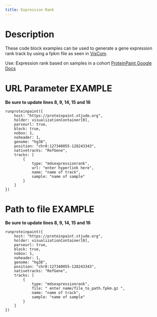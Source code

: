 ```yaml
---
title: Expression Rank
---
```

# Description 
These code block examples can be used to generate a gene expression rank track by using a fpkm file as seen in [VisCom](https://viz.stjude.cloud/st-jude-cloud-demo/visualization/proteinpaint-expression-rank-example~36).

Use: Expression rank based on samples in a cohort
[ProteinPaint Google Docs](https://docs.google.com/document/d/1owXUQuqw5hBHFERm0Ria7anKtpyoPBaZY_MCiXXf5wE/edit#heading=h.q9ccqxkrh30s)


# URL Parameter EXAMPLE

**Be sure to update lines 8, 9, 14, 15 and 16**

```JS
runproteinpaint({
    host: "https://proteinpaint.stjude.org",
    holder: visualizationContainer[0],
    parseurl: true,
    block: true,
    nobox: 1,
    noheader: 1,
    genome: "hg38",
    position: "chr8:127340055-128243343",
    nativetracks: "RefGene",
    tracks: [
        {
            type: "mdsexpressionrank",
            url: "enter hyperlink here",
            name: "name of track",
            sample: "name of sample"
        }
    ]
})
```

# Path to file EXAMPLE

**Be sure to update lines 8, 9, 14, 15 and 16**

```JS
runproteinpaint({
    host: "https://proteinpaint.stjude.org",
    holder: visualizationContainer[0],
    parseurl: true,
    block: true,
    nobox: 1,
    noheader: 1,
    genome: "hg38",
    position: "chr8:127340055-128243343",
    nativetracks: "RefGene",
    tracks: [
        {
            type: "mdsexpressionrank",
            file: " enter name/file_to_path.fpkm.gz ",
            name: "name of track",
            sample: "name of sample"
        }
    ]
})
```